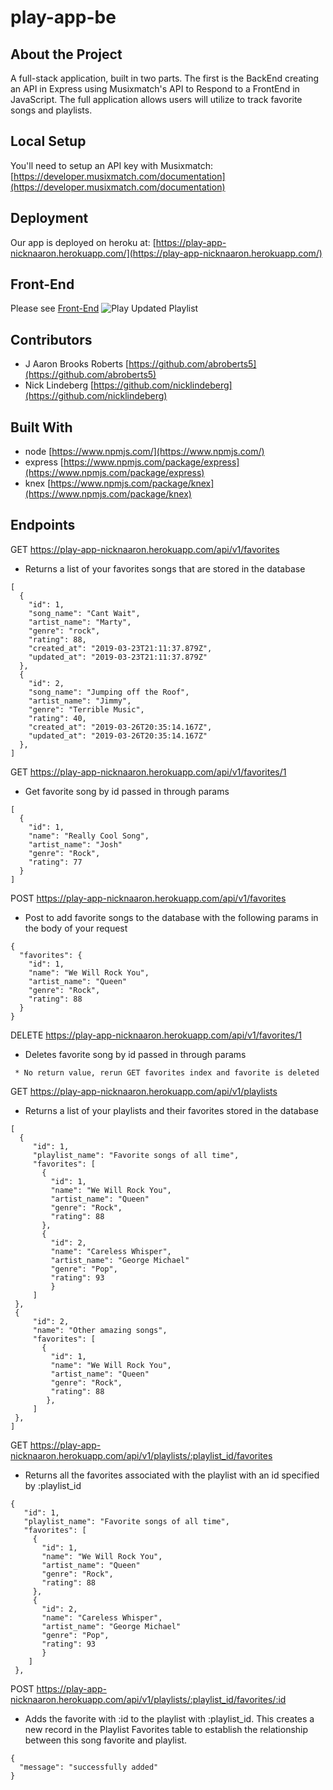 # play-app-be

## About the Project

A full-stack application, built in two parts. The first is the BackEnd creating an API in Express using Musixmatch's API to 
Respond to a FrontEnd in JavaScript. The full application allows users will utilize to track favorite songs and playlists.

## Local Setup

You'll need to setup an API key with Musixmatch: 
[https://developer.musixmatch.com/documentation](https://developer.musixmatch.com/documentation)

## Deployment

Our app is deployed on heroku at: [https://play-app-nicknaaron.herokuapp.com/](https://play-app-nicknaaron.herokuapp.com/)

## Front-End

Please see [Front-End](https://github.com/NickLindeberg/play-app-fe)
![Play Updated Playlist](https://user-images.githubusercontent.com/40776966/55120909-87450800-50bd-11e9-8aee-cbd4abbb18a3.png)

## Contributors

* J Aaron Brooks Roberts  [https://github.com/abroberts5](https://github.com/abroberts5)
* Nick Lindeberg [https://github.com/nicklindeberg](https://github.com/nicklindeberg)

## Built With
* node [https://www.npmjs.com/](https://www.npmjs.com/)
* express [https://www.npmjs.com/package/express](https://www.npmjs.com/package/express)
* knex [https://www.npmjs.com/package/knex](https://www.npmjs.com/package/knex)

## Endpoints

GET https://play-app-nicknaaron.herokuapp.com/api/v1/favorites
- Returns a list of your favorites songs that are stored in the database 

```
[
  {
    "id": 1,
    "song_name": "Cant Wait",
    "artist_name": "Marty",
    "genre": "rock",
    "rating": 88,
    "created_at": "2019-03-23T21:11:37.879Z",
    "updated_at": "2019-03-23T21:11:37.879Z"
  },
  {
    "id": 2,
    "song_name": "Jumping off the Roof",
    "artist_name": "Jimmy",
    "genre": "Terrible Music",
    "rating": 40,
    "created_at": "2019-03-26T20:35:14.167Z",
    "updated_at": "2019-03-26T20:35:14.167Z"
  },
]
```

GET https://play-app-nicknaaron.herokuapp.com/api/v1/favorites/1
  - Get favorite song by id passed in through params
```
[
  {
    "id": 1,
    "name": "Really Cool Song",
    "artist_name": "Josh"
    "genre": "Rock",
    "rating": 77
  }
]
```

POST https://play-app-nicknaaron.herokuapp.com/api/v1/favorites
  - Post to add favorite songs to the database with the following params in the body of your request
```
{
  "favorites": {
    "id": 1,
    "name": "We Will Rock You",
    "artist_name": "Queen"
    "genre": "Rock",
    "rating": 88
  }
}

```

DELETE https://play-app-nicknaaron.herokuapp.com/api/v1/favorites/1
  - Deletes favorite song by id passed in through params
 ```
  * No return value, rerun GET favorites index and favorite is deleted
 ```
 
 GET https://play-app-nicknaaron.herokuapp.com/api/v1/playlists
  - Returns a list of your playlists and their favorites stored in the database 
```
[
  {
     "id": 1,
     "playlist_name": "Favorite songs of all time",
     "favorites": [
       {
         "id": 1,
         "name": "We Will Rock You",
         "artist_name": "Queen"
         "genre": "Rock",
         "rating": 88
       },
       {
         "id": 2,
         "name": "Careless Whisper",
         "artist_name": "George Michael"
         "genre": "Pop",
         "rating": 93
         }
     ]
 },
 {
     "id": 2,
     "name": "Other amazing songs",
     "favorites": [
       {
         "id": 1,
         "name": "We Will Rock You",
         "artist_name": "Queen"
         "genre": "Rock",
         "rating": 88
        },
     ]
 },
]
```

GET https://play-app-nicknaaron.herokuapp.com/api/v1/playlists/:playlist_id/favorites
  - Returns all the favorites associated with the playlist with an id specified by :playlist_id
```
{
   "id": 1,
   "playlist_name": "Favorite songs of all time",
   "favorites": [
     {
       "id": 1,
       "name": "We Will Rock You",
       "artist_name": "Queen"
       "genre": "Rock",
       "rating": 88
     },
     {
       "id": 2,
       "name": "Careless Whisper",
       "artist_name": "George Michael"
       "genre": "Pop",
       "rating": 93
       }
    ]
 },
```

POST https://play-app-nicknaaron.herokuapp.com/api/v1/playlists/:playlist_id/favorites/:id
 - Adds the favorite with :id to the playlist with :playlist_id. This creates a new record in the Playlist Favorites table to establish the relationship between this song favorite and playlist.
```
{
  "message": "successfully added"
}
```
